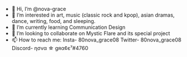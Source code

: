 - 👋 Hi, I’m @nova-grace
- 👀 I’m interested in art, music (classic rock and kpop), asian dramas, dance, writing, food, and sleeping.
- 🌱 I’m currently learning Communication Design
- 💞️ I’m looking to collaborate on Mystic Flare and its special project
- 📫 How to reach me: Insta- 80nova_grace08 Twitter- 80nova_grace08 Discord- ησνα ☆ gяα¢є⁷#4760

<!---
nova-grace/nova-grace is a ✨ special ✨ repository because its `README.md` (this file) appears on your GitHub profile.
You can click the Preview link to take a look at your changes.
--->
